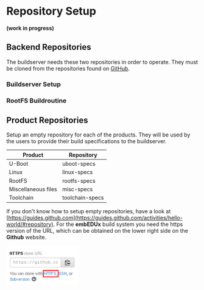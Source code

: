 # Repository Setup
**(work in progress)**

## Backend Repositories
The buildserver needs these two repositories in order to operate. They must be
cloned from the repositories found on [GitHub](TODO).

### Buildserver Setup
### RootFS Buildroutine


## Product Repositories
Setup an empty repository for each of the products. They will be used by the
users to provide their build specifications to the buildserver.

Product | Repository
--- | ---
U-Boot | uboot-specs
Linux | linux-specs
RootFS | rootfs-specs
Miscellaneous files | misc-specs
Toolchain | toolchain-specs

If you don't know how to setup empty repositories, have a look at
[https://guides.github.com](https://guides.github.com/activities/hello-world/#repository).
For the **embEDUx** build system you need the https version of the URL, which
can be obtained on the lower right side on the **Github** website.

![Repository URL](setup/img/github_url.png)

